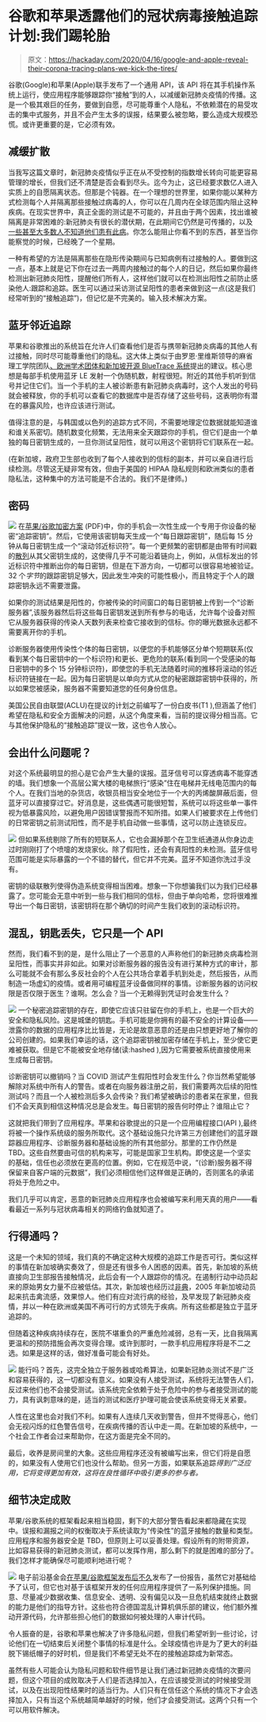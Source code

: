 # 谷歌和苹果透露他们的冠状病毒接触追踪计划:我们踢轮胎

> 原文：<https://hackaday.com/2020/04/16/google-and-apple-reveal-their-corona-tracing-plans-we-kick-the-tires/>

谷歌(Google)和苹果(Apple)联手发布了一个通用 API，该 API 将在其手机操作系统上运行，使应用程序能够跟踪你“接触”到的人，以减缓新冠肺炎疫情的传播。这是一个极其艰巨的任务，要做到自愿，尽可能尊重个人隐私，不依赖潜在的易受攻击的集中式服务，并且不会产生太多的误报，结果要么被忽略，要么造成大规模恐慌。或许更重要的是，它必须有效。

## 减缓扩散

当我写这篇文章时，新冠肺炎疫情似乎正在从不受控制的指数增长转向可能更容易管理的增长，但我们还不清楚是否会看到尽头。迄今为止，这已经要求数亿人进入实质上的自愿隔离状态。但那是个钝器。在一个理想的世界里，如果你能以某种方式检测每个人并隔离那些接触过病毒的人，你可以在几周内在全球范围内阻止这种疾病。在现实世界中，真正全面的测试是不可能的，并且由于两个因素，找出谁被隔离是非常困难的:新冠肺炎有很长的潜伏期，在此期间它仍然是可传播的，以及[一些甚至大多数人不知道他们患有此病](https://science.sciencemag.org/content/early/2020/03/24/science.abb3221)。你怎么能阻止你看不到的东西，甚至当你能察觉的时候，已经晚了一个星期。

一种有希望的方法是隔离那些在隐形传染期间与已知病例有过接触的人。要做到这一点，基本上就是记下你在过去一两周内接触过的每个人的日记，然后如果你最终检测出新冠肺炎阳性，提醒他们所有人，这样他们就可以在检测出阳性之前防止感染他人:跟踪和追踪。医生可以通过采访测试呈阳性的患者来做到这一点(这是我们经常听到的“接触追踪”)，但记忆是不完美的。输入技术解决方案。

## 蓝牙邻近追踪

苹果和谷歌推出的系统旨在允许人们查看他们是否与携带新冠肺炎病毒的其他人有过接触，同时尽可能尊重他们的隐私。这大体上类似于由罗恩·里维斯领导的麻省理工学院团队[、欧洲学术团体和新加坡开源 BlueTrace 系统](http://news.mit.edu/2020/bluetooth-covid-19-contact-tracing-0409)提出的建议。核心思想是每部手机使用蓝牙 LE 发射一个伪随机数，射程很短。附近的其他手机听到信号并记住它们。当一个手机的主人被诊断患有新冠肺炎病毒时，这个人发出的号码就会被释放，你的手机可以查看它的数据库中是否存储了这些号码，这表明你有潜在的暴露风险，也许应该进行测试。

值得注意的是，与韩国或以色列的追踪方式不同，不需要地理定位数据就能知道谁和谁关系密切。随机数变化频繁，无法用来全天跟踪你的手机，但它们是由一个单独的每日密钥生成的，一旦你测试呈阳性，就可以用这个密钥将它们联系在一起。

(在新加坡，政府卫生部也收到了每个人接收到的信标的副本，并可以亲自进行后续检测。尽管这无疑非常有效，但由于美国的 HIPAA 隐私规则和欧洲类似的患者隐私法，这种集中的方法可能是不合法的。我们不是律师。)

## 密码

[![](img/b5c5838aa0b1773113405614665b71ae.png)](https://hackaday.com/wp-content/uploads/2020/04/google_apple_schedule.png) 在[苹果/谷歌加密方案](https://covid19-static.cdn-apple.com/applications/covid19/current/static/contact-tracing/pdf/ContactTracing-CryptographySpecification.pdf) (PDF)中，你的手机会一次性生成一个专用于你设备的秘密“追踪密钥”。然后，它使用该密钥每天生成一个“每日跟踪密钥”，随后每 15 分钟从每日密钥生成一个“滚动邻近标识符”。每一个更频繁的密钥都是由带有时间戳的[散列](https://en.wikipedia.org/wiki/Cryptographic_hash_function)从其父密钥生成的，这使得几乎不可能沿着链向上，例如，从信标发出的邻近标识符中推断出你的每日密钥，但是在下游方向，一切都可以很容易地被验证。32 个*字节*的跟踪密钥足够大，因此发生冲突的可能性极小，而且特定于个人的跟踪密钥永远不需要泄露。

如果你的测试结果是阳性的，你被传染的时间窗口的每日密钥被上传到一个“诊断服务器”,该服务器然后将这些每日密钥发送到所有参与的电话，允许每个设备对照它从服务器获得的传染人天数列表来检查它接收到的信标。你的曝光数据永远都不需要离开你的手机。

诊断服务器使用传染性个体的每日密钥，以便您的手机能够区分单个短期联系(仅看到某个每日密钥中的一个标识符)和更长、更危险的联系(看到同一个受感染的每日密钥中的多个 15 分钟标识符)，即使您的手机无法随着时间的推移将滚动的邻近标识符链接在一起。因为每日密钥是以单向方式从您的秘密跟踪密钥中获得的，所以如果您被感染，服务器不需要知道您的任何身份信息。

美国公民自由联盟(ACLU)在提议的计划之前编写了一份白皮书(T1 ),但涵盖了他们希望在隐私和安全方面解决的问题，从这个角度来看，当前的提议得分相当高。它与其他保护隐私的“接触追踪”提议一致，这也令人放心。

## 会出什么问题呢？

对这个系统最明显的担心是它会产生大量的误报。蓝牙信号可以穿透病毒不能穿透的墙。我们想象一个高层公寓大楼的电梯旅行“感染”住在电梯井无线电范围内的每个人。在我们当地的杂货店，收银员相当安全地位于一个大的丙烯酸屏蔽后面，但蓝牙可以直接穿过它。好消息是，这些偶遇可能很短暂，系统可以将这些单一事件视为低暴露风险，以避免用户因错误警报而不知所措。如果人们被要求在上传他们的日常密钥之前测试阳性，而不是手机自动做一些事情，这可以防止连锁反应。

[![](img/1c485fcfc84e3064db029709061beef7.png)](https://hackaday.com/wp-content/uploads/2020/04/hands.jpg) 但如果系统剔除了所有的短联系人，它也会漏掉那个在卫生纸通道从你身边走过时刚刚打了个喷嚏的发烧家伙。除了假阳性，还会有真阳性的未检测。蓝牙信号范围可能是实际暴露的一个不错的替代，但它并不完美。蓝牙不知道你洗过手没有。

密钥的级联散列使得伪造系统变得相当困难。想象一下你想骗我们以为我们已经暴露了。您可能会无意中听到一些与我们相同的信标，但由于单向哈希，您将很难推导出一个每日密钥，该密钥将在那个确切的时间产生我们收到的滚动标识符。

## 混乱，钥匙丢失，它只是一个 API

然而，我们看不到的是，是什么阻止了一个恶意的人声称他们的新冠肺炎病毒检测呈阳性，而事实并非如此。如果对诊断服务器的报告没有进行某种方式的审计，那么可能就不会有那么多反社会的个人在公共场合拿着手机到处走，然后报告，从而制造一场虚幻的疫情。或者用可编程蓝牙设备做同样的事情。诊断服务器的访问权限是否仅限于医生？谁啊。怎么会？当一个无赖得到凭证时会发生什么？

[![](img/914281aa8d808451c25ef3142c28f90a.png)](https://hackaday.com/wp-content/uploads/2020/04/tracing_keys.jpg) 一个秘密追踪密钥的存在，即使它应该只驻留在你的手机上，也是一个巨大的安全和隐私风险。这是城堡的钥匙。手机可能是你拥有的最不安全的计算设备——泄露你的数据的应用程序比比皆是，无论是故意恶意的还是由只想更好地了解你的公司创建的。如果我们幸运的话，这个追踪密钥被加密存储在手机上，至少使它更难被获取。但是它不能被安全地存储(读:hashed ),因为它需要被系统直接使用来生成每日密钥。

诊断密钥可以撤销吗？当 COVID 测试产生假阳性时会发生什么？你当然希望能够解除对系统中所有人的警告。或者在向服务器注册之前，我们需要两次后续的阳性测试吗？而且一个人被检测后多久会传染？我们希望被确诊的患者呆在家里，但我们不会天真到相信这种情况总是会发生。每日密钥的报告何时停止？谁阻止它？

这就把我们带到了应用程序。苹果和谷歌提出的只是一个应用编程接口(API ),最终将被一个操作系统级的服务所取代。这个基础设施只允许第三方创建他们的蓝牙跟踪器应用程序、诊断服务器和基础设施的所有其他部分。那里的工作仍然是 TBD。这些自然要由可信的机构来写，可能是国家卫生机构。即使这是一个坚实的基础，信任也必须放在更高的位置。例如，它在规范中说，“(诊断)服务器不得保留来自客户端的元数据”，我们必须相信他们这样做是正确的，否则匿名的承诺将处于危险之中。

我们几乎可以肯定，恶意的新冠肺炎应用程序也会被编写来利用天真的用户——看看最近一系列与冠状病毒相关的网络钓鱼就知道了。

## 行得通吗？

这是一个未知的领域，我们真的不确定这种大规模的追踪工作是否可行。类似这样的事情在新加坡确实奏效了，但是还有很多令人困惑的因素。首先，新加坡的系统直接向卫生部报告接触情况，此后会有一个人跟踪你的情况。在遏制行动中动员起来的原始男女力量不应被低估。其次，新加坡也经历过[非典](https://en.wikipedia.org/wiki/2002%E2%80%932004_SARS_outbreak)，2005 年新加坡动员起来抗击禽流感，效果惊人。他们有应对流行病的经验，及早发现了新冠肺炎疫情，并以一种在欧洲或美国不再可行的方式领先于疾病。所有这些都是独立于蓝牙追踪的。

但随着这种疾病持续存在，医院不堪重负的严重危险减弱，总有一天，比自我隔离更温和的预防措施会再次变得合理。或许到那时，一款手机应用程序将是不二之选。如果是这样的话，做好准备可能会有好处。

[![](img/8600caa3375d912affe112618bcbba6f.png)](https://hackaday.com/wp-content/uploads/2020/04/tests.jpg) 能行吗？首先，这完全独立于服务器或哈希算法，如果新冠肺炎测试不是广泛和容易获得的，这一切都没有意义。如果没有人接受测试，系统将无法警告人们，反过来他们也不会接受测试。该系统完全依赖于处于危险中的参与者接受测试的能力，具有讽刺意味的是，适当的测试和医疗护理可能会使该系统变得无关紧要。

人性在这里也会对我们不利。如果有人连续几天收到警告，但并不觉得恶心，他们会无视闪烁的红色警告信号，在疾病传播的否认中走一周。在新加坡的系统中，一个社会工作者会过来帮助你，在这方面是完全不同的。

最后，收养是房间里的大象。这些应用程序还没有被编写出来，但它们将是自愿的，如果没有人使用它们也没什么帮助。但另一方面，如果联系追踪*得到广泛应用，它将变得更加有效，这将在良性循环中吸引更多的参与者。*

## 细节决定成败

苹果/谷歌系统的框架看起来相当稳固，剩下的大部分警告看起来都隐藏在实现中。误报和漏报之间的权衡取决于系统读取为“传染性”的蓝牙接触的数量和类型。应用程序和服务器安全是 TBD，但原则上可以妥善处理。假设所有的附带资源，比如容易获得的新冠肺炎测试，都可以发挥作用，那么剩下的就是困难的部分了。我们怎样才能确保尽可能顺利地进行呢？

[![](img/0ceb5d9a58b76d763b120d7e8237b45d.png)](https://hackaday.com/wp-content/uploads/2020/04/covid-laptops-privacy-1_thumbnail.png) 电子前沿基金会[在苹果/谷歌框架发布后不久](https://www.eff.org/deeplinks/2020/04/challenge-proximity-apps-covid-19-contact-tracing)发布了一份报告，虽然它对基础给予了认可，但它也对基于该框架开发的任何应用程序提供了一系列保护措施。同意、尽量减少数据收集、信息安全、透明、没有偏见以及一旦危机结束就终止数据的能力是他们的指导方针。这些也符合德国混乱计算机俱乐部的建议，他们额外推动开源代码，允许那些担心他们的数据如何被处理的人审计代码。

令人振奋的是，谷歌和苹果也解决了许多隐私问题，但我们希望听到一些讨论，讨论他们在一切结束后关闭整个事情的标准是什么。全球疫情也许是为了更大的利益脱下锡纸帽子的好时机，但是我们不希望无处不在的接触追踪成为新常态。

虽然有些人可能会认为隐私问题和软件细节是让我们通过新冠肺炎疫情的次要问题，但这个项目的成败取决于人们是否选择加入，在应该接受测试的时候接受测试，以及在出现阳性结果时的适当行为。人们只有在信任这个系统的情况下才会选择加入，只有当这个系统越简单越好的时候，他们才会接受测试。这两个只有一个可以用软件解决。